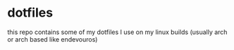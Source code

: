 # dotfiles

this repo contains some of my dotfiles I use on my linux builds (usually arch or arch based like endevouros)
